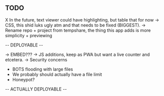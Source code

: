## TODO

X In the future, text viewer could have highlighting, but table that for now
-> CSS, this shid luks ugly atm and that needs to be fixed (BIGGEST).
-> Rename repo + project from tempshare, the thing this app adds is more simplicity + previewing

-- DEPLOYABLE --

-> EMBED???
-> JS additions, keep as PWA but want a live counter and etcetera.
-> Security concerns

- BOTS flooding with large files
- We probably should actually have a file limit
- Honeypot?

-- ACTUALLY DEPLOYABLE --
